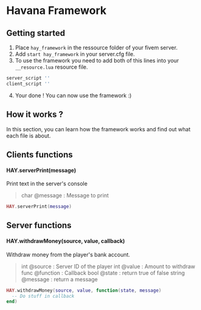# Havana Framework
## Getting started
1. Place `hay_framework` in the ressource folder of your fivem server.
2. Add `start hay_framework` in your server.cfg file.
3. To use the framework you need to add both of this lines into your `__resource.lua` resource file.
```lua
server_script ''
client_script ''
```
4. Your done ! You can now use the framework :)
## How it works ?
In this section, you can learn how the framework works and find out what each file is about.

## Clients functions
#### HAY.serverPrint(message)
Print text in the server's console
> char @message : Message to print
```lua
HAY.serverPrint(message)
```

## Server functions
#### HAY.withdrawMoney(source, value, callback)
Withdraw money from the player's bank account.
> int @source : Server ID of the player
> int @value : Amount to withdraw
> func @function : Callback
  > bool @state : return true of false
  > string @message : return a message
```lua
HAY.withdrawMoney(source, value, function(state, message)
  -- Do stuff in callback
end)
```
